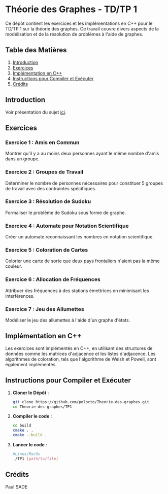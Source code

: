 # Théorie des Graphes - TD/TP 1

Ce dépôt contient les exercices et les implémentations en C++ pour le TD/TP 1 sur la théorie des graphes. Ce travail couvre divers aspects de la modélisation et de la résolution de problèmes à l'aide de graphes.

## Table des Matières

1. [Introduction](#introduction)
2. [Exercices](#exercices)
3. [Implémentation en C++](#implémentation-en-c++)
4. [Instructions pour Compiler et Exécuter](#instructions-pour-compiler-et-exécuter)
5. [Crédits](#crédits)

## Introduction

Voir présentation du sujet [ici](../README.md).

## Exercices

### Exercice 1 : Amis en Commun
Montrer qu'il y a au moins deux personnes ayant le même nombre d'amis dans un groupe.

### Exercice 2 : Groupes de Travail
Déterminer le nombre de personnes nécessaires pour constituer 5 groupes de travail avec des contraintes spécifiques.

### Exercice 3 : Résolution de Sudoku
Formaliser le problème de Sudoku sous forme de graphe.

### Exercice 4 : Automate pour Notation Scientifique
Créer un automate reconnaissant les nombres en notation scientifique.

### Exercice 5 : Coloration de Cartes
Colorier une carte de sorte que deux pays frontaliers n'aient pas la même couleur.

### Exercice 6 : Allocation de Fréquences
Attribuer des fréquences à des stations émettrices en minimisant les interférences.

### Exercice 7 : Jeu des Allumettes
Modéliser le jeu des allumettes à l'aide d'un graphe d'états.

## Implémentation en C++

Les exercices sont implémentés en C++, en utilisant des structures de données comme les matrices d'adjacence et les listes d'adjacence. Les algorithmes de coloration, tels que l'algorithme de Welsh et Powell, sont également implémentés.

## Instructions pour Compiler et Exécuter

1. **Cloner le Dépôt** :
   ```bash
   git clone https://github.com/polocto/Theorie-des-graphes.git
   cd Theorie-des-graphes/TP1

2. **Compiler le code** :
    ```bash
    cd build
    cmake . .
    cmake --build .
    ```

3. **Lancer le code** :
    ```bash
    #Linux/MacOs
    ./TP1 [path/to/file]
    ```

## Crédits

Paul SADE